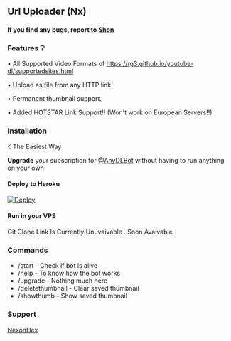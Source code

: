 ## Url Uploader (Nx)

#### If you find any bugs, report to [Shon](https://telegram.dog/Hexrider)

### Features ❔

• All Supported Video Formats of https://rg3.github.io/youtube-dl/supportedsites.html

• Upload as file from any HTTP link

• Permanent thumbnail support.

• Added HOTSTAR Link Support!!  (Won't work on European Servers!!)



### Installation

☇ The Easiest Way

**Upgrade** your subscription for [@AnyDLBot](https://telegram.dog/AnyDLBot) without having to run anything on your own

#### Deploy to Heroku

[![Deploy](https://www.herokucdn.com/deploy/button.svg)](https://www.heroku.com/deploy?template=https://github.com/Hexrider/URLuploader-With-Hotstar)

#### Run in your VPS

Git Clone Link Is Currently Unuvaivable . 
Soon Avaivable


### Commands

* /start             - Check if bot is alive
* /help              - To know how the bot works
* /upgrade           - Nothing much here
* /deletethumbnail   - Clear saved thumbnail
* /showthumb         - Show saved thumbnail

### Support
[NexonHex](https://telegram.me/Nexonhex)
